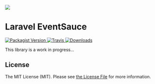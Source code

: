 ![](https://eventsauce.io/static/logo.svg)

# Laravel EventSauce

<p>
    <a href="https://packagist.org/packages/spatie/laravel-eventsauce">
        <img src="https://img.shields.io/packagist/v/EventSaucePHP/LaravelEventSauce.svg" alt="Packagist Version">
    </a>
    <a href="https://travis-ci.org/EventSaucePHP/LaravelEventSauce.svg?branch=master">
        <img src="https://travis-ci.org/EventSaucePHP/LaravelEventSauce.svg?branch=master" alt="Travis">
    </a>
    <a href="https://packagist.org/packages/spatie/laravel-eventsauce">
        <img src="https://img.shields.io/packagist/dt/EventSaucePHP/LaravelEventSauce-eventsauce.svg" alt="Downloads">
    </a>
</p>

This library is a work in progress...

## License

The MIT License (MIT). Please see [the License File](LICENSE.md) for more information.
